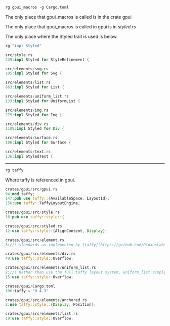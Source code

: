 
```rust
rg gpui_macros -g Cargo.toml
```

The only place that gpui_macros is called is in the crate gpui

The only place that gpui_macros is called in gpui is in *styled.rs*

The only place where the Styled trait is used is below.

```rust
rg "impl Styled"
```

```rust
src/style.rs
249:impl Styled for StyleRefinement {

src/elements/svg.rs
105:impl Styled for Svg {

src/elements/list.rs
863:impl Styled for List {

src/elements/uniform_list.rs
133:impl Styled for UniformList {

src/elements/img.rs
275:impl Styled for Img {

src/elements/div.rs
1109:impl Styled for Div {

src/elements/surface.rs
106:impl Styled for Surface {

src/elements/text.rs
136:impl StyledText {
```

---

```rust
rg taffy
```

Where taffy is referenced in gpui.

```rust
crates/gpui/src/gpui.rs
94:mod taffy;
147:pub use taffy::{AvailableSpace, LayoutId};
156:use taffy::TaffyLayoutEngine;

crates/gpui/src/style.rs
16:pub use taffy::style::{

crates/gpui/src/styled.rs
12:use taffy::style::{AlignContent, Display};

crates/gpui/src/element.rs
3://! standards as implemented by [taffy](https://github.com/DioxusLabs/taffy). Most of the time,

crates/gpui/src/elements/div.rs
40:use taffy::style::Overflow;

crates/gpui/src/elements/uniform_list.rs
2://! Rather than use the full taffy layout system, uniform_list simply measures
15:use taffy::style::Overflow;

crates/gpui/Cargo.toml
106:taffy = "0.4.3"

crates/gpui/src/elements/anchored.rs
2:use taffy::style::{Display, Position};

crates/gpui/src/elements/list.rs
19:use taffy::style::Overflow;
```
